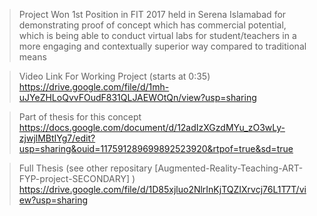 >Project Won 1st Position in FIT 2017 held in Serena Islamabad for demonstrating proof of concept which has commercial potential, which is being able to conduct virtual labs for student/teachers in a more engaging and contextually superior way compared to traditional means

>Video Link For Working Project (starts at 0:35)
https://drive.google.com/file/d/1mh-uJYeZHLoQvvFOudF831QLJAEWOtQn/view?usp=sharing

>Part of thesis for this concept
https://docs.google.com/document/d/12adIzXGzdMYu_zO3wLy-zjwjlMBtIYg7/edit?usp=sharing&ouid=117591289699892523920&rtpof=true&sd=true

>Full Thesis (see other repositary [Augmented-Reality-Teaching-ART-FYP-project-SECONDARY] )
https://drive.google.com/file/d/1D85xjluo2NlrInKjTQZIXrvcj76L1T7T/view?usp=sharing
